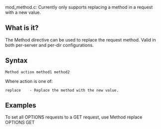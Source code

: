 
mod_method.c: Currently only supports replacing a method in a request with a
new value.

## What is it?

The Method directive can be used to replace the request method.
Valid in both per-server and per-dir configurations.

## Syntax

    Method action method1 method2

Where action is one of:

    replace    - Replace the method with the new value.

## Examples

 To set all OPTIONS requests to a GET request, use
  Method replace OPTIONS GET
